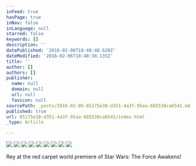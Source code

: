 ```yaml
---
inFeed: true
hasPage: true
inNav: false
inLanguage: null
starred: false
keywords: []
description: ''
datePublished: '2016-02-06T18:48:48.620Z'
dateModified: '2016-02-06T18:48:38.135Z'
title: ''
author: []
authors: []
publisher:
  name: null
  domain: null
  url: null
  favicon: null
sourcePath: _posts/2016-02-06-85175e38-d351-4a3f-95aa-685538ca6541.md
published: true
url: 85175e38-d351-4a3f-95aa-685538ca6541/index.html
_type: Article

---
```

![](https://the-grid-user-content.s3-us-west-2.amazonaws.com/5826b649-048f-4918-b0ef-7f3e953a8cab.jpg)
![](https://the-grid-user-content.s3-us-west-2.amazonaws.com/95469bdf-29c9-4e74-a6b9-311e857af942.jpg)
![](https://the-grid-user-content.s3-us-west-2.amazonaws.com/b6c73ef3-0d88-4d6c-8f6b-31394f3b4fa2.jpg)
![](https://the-grid-user-content.s3-us-west-2.amazonaws.com/bf8a6645-fa3c-4da7-841d-23dc0029efd2.jpg)
![](https://the-grid-user-content.s3-us-west-2.amazonaws.com/9e6d1d16-aadf-4488-ae63-8aa8a9ec474f.jpg)
![](https://the-grid-user-content.s3-us-west-2.amazonaws.com/10c8c8d5-5230-4017-adac-f560ce8cd1a9.jpg)
![](https://the-grid-user-content.s3-us-west-2.amazonaws.com/08c7e89d-942e-42dc-a8aa-0b6e905bc411.jpg)
![](https://the-grid-user-content.s3-us-west-2.amazonaws.com/7186cc8a-251e-4838-bf6b-f855081a87a7.jpg)
![](https://the-grid-user-content.s3-us-west-2.amazonaws.com/0b1b8069-ec4b-4607-bd8f-e2032f67537a.jpg)

Rey at the red carpet world premiere of Star Wars: The Force Awakens!